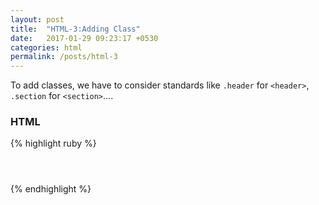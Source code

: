 ```yaml
---
layout: post
title:  "HTML-3:Adding Class"
date:   2017-01-29 09:23:17 +0530
categories: html
permalink: /posts/html-3
---
```

To add classes, we have to consider standards like `.header` for `<header>`, `.section` for `<section>`....
<h3> HTML </h3>
{% highlight ruby %}
<!DOCTYPE html>
<head>
<title> Web Page </title>
<link rel="stylesheet" href="main.css">
<link rel="short icon" type="xicon" href="favicon.ico">
<!--We will make main.css later-->
<meta charset="UTF-8">
</head>
<body>
<header class="header">
<nav class="navleft">
</nav>
<nav class="navright">
</nav>
</header>
<section class="section">
<article class="article">
</article>
<article class="article">
</article>
<article class="article">
</article>
</section>
<footer class="footer">
<article class="footer-left">
</article>
<article class="footer-right">
</article>
</footer>
</body>
</html>
{% endhighlight %}
